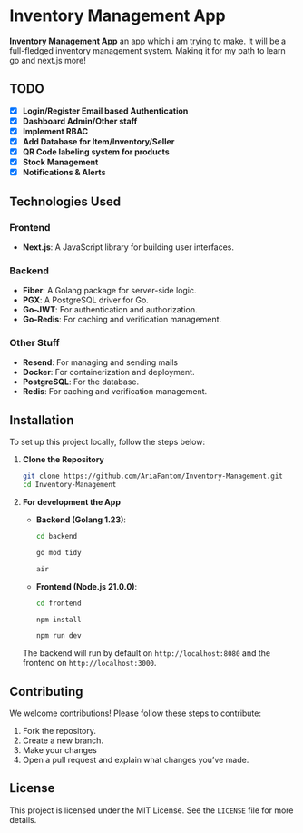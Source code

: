 # Inventory Management App

**Inventory Management App** an app which i am trying to make. It will be a full-fledged inventory management system. Making it for my path to learn go and next.js more!


## TODO

- [x] **Login/Register Email based Authentication**
- [x] **Dashboard Admin/Other staff**
- [x] **Implement RBAC**
- [x] **Add Database for Item/Inventory/Seller**
- [x] **QR Code labeling system for products**
- [x] **Stock Management**
- [x] **Notifications & Alerts**

## Technologies Used

### Frontend
- **Next.js**: A JavaScript library for building user interfaces.

### Backend
- **Fiber**: A Golang package for server-side logic.
- **PGX**: A PostgreSQL driver for Go.
- **Go-JWT**: For authentication and authorization.
- **Go-Redis**: For caching and verification management.

### Other Stuff
- **Resend**: For managing and sending mails
- **Docker**: For containerization and deployment.
- **PostgreSQL**: For the database.
- **Redis**: For caching and verification management.

## Installation

To set up this project locally, follow the steps below:

1. **Clone the Repository**
    ```bash
    git clone https://github.com/AriaFantom/Inventory-Management.git
    cd Inventory-Management
    ```


4. **For development the App**

    - **Backend (Golang 1.23)**:
      ```bash
      cd backend
      ```
      ```bash
      go mod tidy
      ```
      ```bash
      air
      ```

    - **Frontend (Node.js 21.0.0)**:
      ```bash
      cd frontend
      ```
      ```bash
      npm install
      ```
      ```bash
      npm run dev
      ```

    The backend will run by default on `http://localhost:8080` and the frontend on `http://localhost:3000`.


## Contributing

We welcome contributions! Please follow these steps to contribute:

1. Fork the repository.
2. Create a new branch.
3. Make your changes
4. Open a pull request and explain what changes you’ve made.

## License

This project is licensed under the MIT License. See the `LICENSE` file for more details.